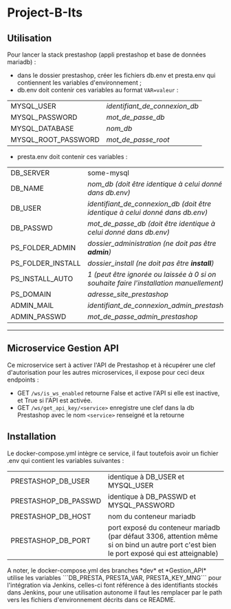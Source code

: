 # Project-B-Its

## Utilisation
Pour lancer la stack prestashop (appli prestashop et base de données mariadb) :  
- dans le dossier  prestashop, créer les fichiers db.env et presta.env qui contiennent les variables d'environnement ;
- db.env doit contenir ces variables au format ```VAR=valeur``` :  

<table><tr><td>MYSQL_USER</td><td><em>identifiant_de_connexion_db</em></td></tr>
	<tr><td>MYSQL_PASSWORD</td><td><em>mot_de_passe_db</em></td></tr>
	<tr><td>MYSQL_DATABASE</td><td><em>nom_db</em></td></tr>
	<tr><td>MYSQL_ROOT_PASSWORD</td><td><em>mot_de_passe_root</em></td></tr></table>

- presta.env doit contenir ces variables :

<table>
	<tr><td>DB_SERVER</td><td>some-mysql</td></tr>
	<tr><td>DB_NAME</td><td><em>nom_db (doit être identique à celui donné dans db.env)</em></td></tr>
	<tr><td>DB_USER</td><td><em>identifiant_de_connexion_db (doit être identique à celui donné dans db.env)</em></td></tr>
	<tr><td>DB_PASSWD</td><td><em>mot_de_passe_db (doit être identique à celui donné dans db.env)</em></td></tr>
	<tr><td>PS_FOLDER_ADMIN</td><td><em>dossier_administration (ne doit pas être <b>admin</b>)</em></td></tr>
	<tr><td>PS_FOLDER_INSTALL</td><td><em>dossier_install (ne doit pas être <b>install</b>)</em></td></tr>
	<tr><td>PS_INSTALL_AUTO</td><td><em>1 (peut être ignorée ou laissée à 0 si on souhaite faire l'installation manuellement)</em></td></tr>
	<tr><td>PS_DOMAIN</td><td><em>adresse_site_prestashop</em></td></tr>
	<tr><td>ADMIN_MAIL</td><td><em>identifiant_de_connexion_admin_prestashop</em></td></tr>
	<tr><td>ADMIN_PASSWD</td><td><em>mot_de_passe_admin_prestashop</em></td></tr>
</table>

------
## Microservice Gestion API
Ce microservice sert à activer l'API de Prestashop et à récupérer une clef d'autorisation pour les autres microservices, il expose pour ceci deux endpoints :  
* GET ```/ws/is_ws_enabled``` retourne False et active l'API si elle est inactive, et True si l'API est activée.
* GET ```/ws/get_api_key/<service>``` enregistre une clef dans la db Prestashop avec le nom ```<service>``` renseigné et la retourne

## Installation
Le docker-compose.yml intègre ce service, il faut toutefois avoir un fichier .env qui contient les variables suivantes :  
<table>
	<tr><td>PRESTASHOP_DB_USER</td><td>identique à DB_USER et MYSQL_USER</td></tr>
	<tr><td>PRESTASHOP_DB_PASSWD</td><td>identique à DB_PASSWD et MYSQL_PASSWORD</td></tr>
	<tr><td>PRESTASHOP_DB_HOST</td><td>nom du conteneur mariadb</td></tr>
	<tr><td>PRESTASHOP_DB_PORT</td><td>port exposé du conteneur mariadb (par défaut 3306, attention même si on bind un autre port c'est bien le port exposé qui est atteignable)</td></tr>
</table>
A noter, le docker-compose.yml des branches *dev* et *Gestion_API* utilise les variables ```DB_PRESTA, PRESTA_VAR, PRESTA_KEY_MNG``` pour l'intégration via Jenkins, celles-ci font référence à des identifiants stockés dans Jenkins, pour une utilisation autonome il faut les remplacer par le path vers les fichiers d'environnement décrits dans ce README.
